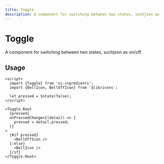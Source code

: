 ```yaml
---
title: Toggle
description: A component for switching between two states, suchjson as on/off.
---
```


# Toggle

A component for switching between two states, suchjson as on/off.

## Usage

```svelte
<script>
  import {Toggle} from 'ui-ingredients';
  import {BellIcon, BellOffIcon} from '$lib/icons';

  let pressed = $state(false);
</script>

<Toggle.Root
  {pressed}
  onPressedChange={(detail) => {
    pressed = detail.pressed;
  }}
>
  {#if pressed}
    <BellOffIcon />
  {:else}
    <BellIcon />
  {/if}
</Toggle.Root>
```
